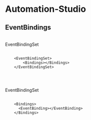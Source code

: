 # Automation-Studio

## EventBindings
<br>
EventBindingSet
<pre>
  <code>
    &lt;EventBindingSet&gt;
        &lt;Bindings&gt;&lt;/Bindings&gt;
    &lt;/EventBindingSet&gt;
  </code>
</pre>
<br>

EventBindingSet
<pre>
  <code>
    &lt;Bindings&gt;
      &lt;EventBinding&gt;&lt;/EventBinding&gt;
    &lt;/Bindings&gt;
  </code>
</pre>
